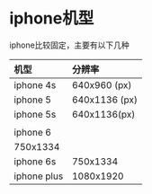 # iphone机型

iphone比较固定，主要有以下几种

| 机型 | 分辨率 |
| :--- | :--- |
| iphone 4s | 640x960 \(px\) |
| iphone 5 | 640x1136 \(px\) |
| iphone 5s | 640x1136\(px\) |
|  |  |
| iphone 6 |  |
| 750x1334 |  |
| iphone 6s | 750x1334 |
| iphone plus | 1080x1920 |

